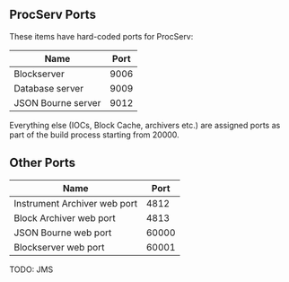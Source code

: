 ## ProcServ Ports

These items have hard-coded ports for ProcServ:

| Name | Port |
|------|------|
| Blockserver | 9006 |
| Database server | 9009 |
| JSON Bourne server | 9012 |

Everything else (IOCs, Block Cache, archivers etc.) are assigned ports as part of the build process starting from 20000.

## Other Ports

| Name | Port |
|------|------|
| Instrument Archiver web port | 4812 |
| Block Archiver web port | 4813 |
| JSON Bourne web port | 60000 |
| Blockserver web port | 60001 |

TODO: JMS



